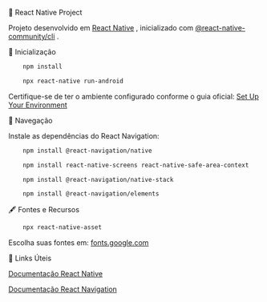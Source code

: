 📱 React Native Project

Projeto desenvolvido em [React Native](https://reactnative.dev/)
, inicializado com [@react-native-community/cli](https://github.com/react-native-community/cli)
.

🚀 Inicialização
```sh
    npm install
```
```sh    
    npx react-native run-android
```
Certifique-se de ter o ambiente configurado conforme o guia oficial:
[Set Up Your Environment](https://reactnative.dev/docs/set-up-your-environment)

🧭 Navegação

Instale as dependências do React Navigation:
```sh
    npm install @react-navigation/native
```
```sh
    npm install react-native-screens react-native-safe-area-context
```
```sh
    npm install @react-navigation/native-stack
```
```sh
    npm install @react-navigation/elements
```


🖋️ Fontes e Recursos
```sh
    npx react-native-asset
```

Escolha suas fontes em: [fonts.google.com](https://fonts.google.com/)

🧠 Links Úteis

[Documentação React Native](https://reactnative.dev/docs/getting-started)

[Documentação React Navigation](https://reactnavigation.org/docs/getting-started/)